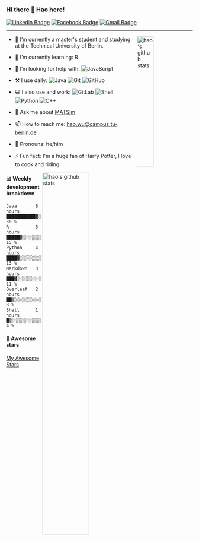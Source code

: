 ### Hi there 👋 Hao here!

<!--
可以添加注释
**haowuintub/haowuintub** is a ✨ _special_ ✨ repository because its `README.md` (this file) appears on your GitHub profile.
-->
[![Linkedin Badge](https://img.shields.io/badge/-HaoWu-blue?style=plastic&logo=Linkedin&logoColor=white&link=https://www.linkedin.com/in/moshfiqrony/)](https://www.linkedin.com/in/hao-wu-a467ba184/)
[![Facebook Badge](https://img.shields.io/badge/-HaoWu-blue?style=plastic&logo=Facebook&logoColor=white&link=https://www.facebook.com/profile.php?id=100006905951756/)](https://www.facebook.com/profile.php?id=100006905951756/)
[![Gmail Badge](https://img.shields.io/badge/-britishpatient@gmail.com-c14438?style=plastic&logo=Gmail&logoColor=white&link=mailto:britishpatient@gmail.com)](mailto:britishpatient@gmail.com)
<!-- 
[![Twitter Badge](https://img.shields.io/badge/-moshfiqrony-blue?style=plastic&logo=Twitter&logoColor=white&link=https://twitter.com/moshfiqrony/)](https://twitter.com/moshfiqrony/)
[![Youtube Badge](https://img.shields.io/badge/-ProgSoft%20MR-darkred?style=plastic&logo=youtube&logoColor=white&link=https://www.youtube.com/channel/UCZz07tLC8RqmCxc5nDGs9Xw)](https://www.youtube.com/channel/UCZz07tLC8RqmCxc5nDGs9Xw)
[![Instagram Badge](https://img.shields.io/badge/-moshfiqrony-purple?style=plastic&logo=instagram&logoColor=white&link=https://instagram.com/moshfiqrony/)](https://instagram.com/moshfiqrony)
-->

-----
<img align="right" alt="hao's github stats" width="30%" src="https://github-readme-stats.vercel.app/api/top-langs/?username=haowuintub&theme=light&hide_langs_below=1" />




- 🏫 I’m currently a master's student and studying at the Technical University of Berlin.
- 🌱 I’m currently learning: R
- 🤔 I’m looking for help with: ![JavaScript](https://img.shields.io/badge/-JavaScript-black?style=plastic&logo=javascript)
- :hammer_and_pick: I use daily: 
![Java](https://img.shields.io/badge/-java-3f4441?style=plastic&logo=java)
![Git](https://img.shields.io/badge/-Git-black?style=plastic&logo=git)
![GitHub](https://img.shields.io/badge/-GitHub-181717?style=plastic&logo=github)

- 💻 I also use and work:
![GitLab](https://img.shields.io/badge/-GitLab-FCA121?style=plastic&logo=gitlab) 
![Shell](https://img.shields.io/badge/-Shell-blasck?style=plastic&logo=Shell)
![Python](https://img.shields.io/badge/-Python-8fcfd1?style=plastic&logo=Python)
![C++](https://img.shields.io/badge/-C++-00599C?style=plastic&logo=c)

- 💬 Ask me about [MATSim](https://www.matsim.org/)
- 📫 How to reach me: hao.wu@campus.tu-berlin.de
- :man: Pronouns: he/him
- ⚡ Fun fact: I'm a huge fan of Harry Potter, I love to cook and riding
<!--  
- 👯 I’m looking to collaborate on ...
-->




<img align="right" alt="hao's github stats" width="50%" src="https://github-readme-stats.vercel.app/api?username=haowuintub&show_icons=true">
<!--
![](https://github-readme-stats.vercel.app/api?username=haowuintub&show_icons=true)
![](https://github-readme-stats.vercel.app/api?username=haowuintub&theme=dark&show_icons=true)
-->




#### :bar_chart: Weekly development breakdown

<!--START_SECTION:waka-->
```text
Java       8 hours         ███████████▓░░░░░░░░░░░░░░░░░░░░░░░░   30 % 
R          5 hours         █████▓░░░░░░░░░░░░░░░░░░░░░░░░░░░░░░   15 % 
Python     4 hours         ████▓░░░░░░░░░░░░░░░░░░░░░░░░░░░░░░░   13 % 
Markdown   3 hours         ███▓░░░░░░░░░░░░░░░░░░░░░░░░░░░░░░░░   11 % 
Overleaf   2 hours         ██▒░░░░░░░░░░░░░░░░░░░░░░░░░░░░░░░░░   8 % 
Shell      1 hours         █▒░░░░░░░░░░░░░░░░░░░░░░░░░░░░░░░░░░   4 % 
```
<!--END_SECTION:waka-->




#### :star2: Awesome stars

[My Awesome Stars](AWESOME-STARS.md)
